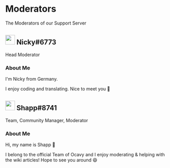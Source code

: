 # Moderators
The Moderators of our Support Server


## <img src="https://cdn.discordapp.com/avatars/729343563401265193/009ddbb31824dca131de2d433b1d2ddb.png" width="30"/> Nicky#6773
Head Moderator

### About Me
I'm Nicky from Germany.

I enjoy coding and translating. Nice to meet you 👋


## <img src="https://cdn.discordapp.com/embed/avatars/1.png" width="30"/> Shapp#8741
Team, Community Manager, Moderator

### About Me
Hi, my name is Shapp 👋

I belong to the official Team of Ocavy and I enjoy moderating & helping with the wiki articles! Hope to see you around 😄
